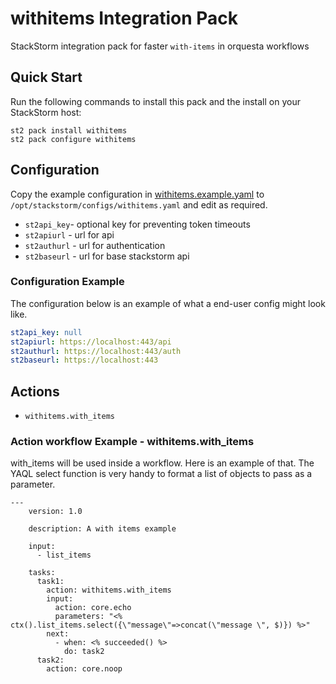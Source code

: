 # withitems Integration Pack

StackStorm integration pack for faster `with-items` in orquesta workflows

## Quick Start

Run the following commands to install this pack and the install  on your StackStorm host:

``` shell
st2 pack install withitems
st2 pack configure withitems
```

## Configuration

Copy the example configuration in [withitems.example.yaml](./withitems.example.yaml)
to `/opt/stackstorm/configs/withitems.yaml` and edit as required.

* `st2api_key`- optional key for preventing token timeouts
* `st2apiurl` - url for api
* `st2authurl` - url for authentication
* `st2baseurl` - url for base stackstorm api

### Configuration Example

The configuration below is an example of what a end-user config might look like.
``` yaml
st2api_key: null
st2apiurl: https://localhost:443/api
st2authurl: https://localhost:443/auth
st2baseurl: https://localhost:443
```

## Actions

* `withitems.with_items`


### Action workflow Example - withitems.with_items
with_items will be used inside a workflow.  Here is an example of that. The YAQL select function is very handy to format a list of objects to pass as a parameter.
``` shell
---    
    version: 1.0 
    
    description: A with items example
    
    input:
      - list_items
    
    tasks:
      task1:
        action: withitems.with_items
        input:
          action: core.echo
          parameters: "<% ctx().list_items.select({\"message\"=>concat(\"message \", $)}) %>"
        next:
          - when: <% succeeded() %>
            do: task2
      task2:
        action: core.noop
```
